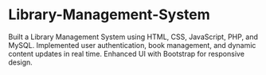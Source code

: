 # Library-Management-System

Built a Library Management System using HTML, CSS, JavaScript, PHP, and MySQL.
Implemented user authentication, book management, and dynamic content updates in real time.
Enhanced UI with Bootstrap for responsive design.
